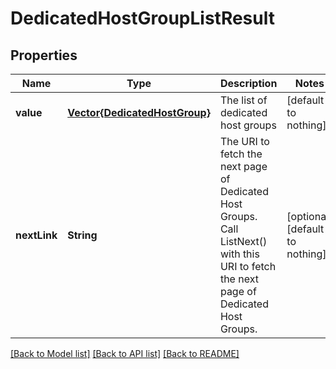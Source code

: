 # DedicatedHostGroupListResult


## Properties
Name | Type | Description | Notes
------------ | ------------- | ------------- | -------------
**value** | [**Vector{DedicatedHostGroup}**](DedicatedHostGroup.md) | The list of dedicated host groups | [default to nothing]
**nextLink** | **String** | The URI to fetch the next page of Dedicated Host Groups. Call ListNext() with this URI to fetch the next page of Dedicated Host Groups. | [optional] [default to nothing]


[[Back to Model list]](../README.md#models) [[Back to API list]](../README.md#api-endpoints) [[Back to README]](../README.md)


